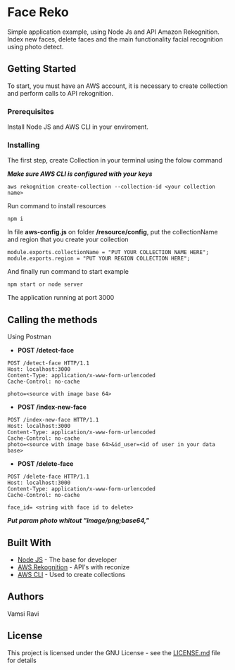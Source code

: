 # Face Reko

Simple application example, using Node Js and API Amazon Rekognition. Index new faces, delete faces and the main functionality facial recognition using photo detect.

## Getting Started

To start, you must have an AWS account, it is necessary to create collection and perform calls to API rekognition.

### Prerequisites

Install Node JS and AWS CLI in your enviroment.

### Installing

The first step, create Collection in your terminal using the folow command 

***Make sure AWS CLI is configured with your keys***

```
aws rekognition create-collection --collection-id <your collection name>
```



Run command to install resources 

```
npm i
```

In file **aws-config.js** on folder **/resource/config**, put the collectionName and region that you create your collection
```
module.exports.collectionName = "PUT YOUR COLLECTION NAME HERE";
module.exports.region = "PUT YOUR REGION COLLECTION HERE";
```

And finally run command to start example

```
npm start or node server
```
The application running at port 3000

## Calling the methods 
Using Postman

* **POST /detect-face**
```
POST /detect-face HTTP/1.1
Host: localhost:3000
Content-Type: application/x-www-form-urlencoded
Cache-Control: no-cache

photo=<source with image base 64>
```

* **POST /index-new-face**
```
POST /index-new-face HTTP/1.1
Host: localhost:3000
Content-Type: application/x-www-form-urlencoded
Cache-Control: no-cache
photo=<source with image base 64>&id_user=<id of user in your data base>
```

* **POST /delete-face**
```
POST /delete-face HTTP/1.1
Host: localhost:3000
Content-Type: application/x-www-form-urlencoded
Cache-Control: no-cache

face_id= <string with face id to delete>

```
***Put param photo whitout "image/png;base64,"***

## Built With

* [Node JS](https://nodejs.org/en/) - The base for developer
* [AWS Rekognition](https://docs.aws.amazon.com/rekognition/latest/dg/getting-started.html) - API's with reconize
* [AWS CLI](https://docs.aws.amazon.com/rekognition/latest/dg/setup-awscli-sdk.html) - Used to create collections


## Authors
Vamsi Ravi

## License

This project is licensed under the GNU License - see the [LICENSE.md](LICENSE.md) file for details
